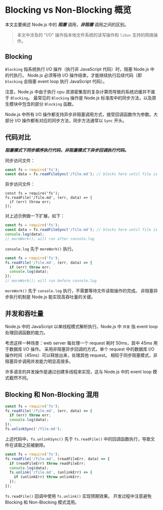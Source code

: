 # Blocking vs Non-Blocking 概览

本文主要阐述 Node.js 中的 **_阻塞_** 调用，**_非阻塞_** 调用之间的区别。

> 本文中涉及的 "I/O" 操作指本地文件系统的读写操作和 `libuv` 支持的网络操作。


## Blocking

`Blocking` 指系统执行 I/O 操作（执行非 JavaScript 代码）时，阻塞 Node.js 中的代执行。
Node.js 必须等待 I/O 操作结束，才能继续执行后续代码（即 `blocking` 会阻塞 event loop 执行 JavaScript 代码）。

注意，Node.js 中由于执行 cpu 资源密集型的复杂计算而导致的系统迟缓并不属于 `Blocking`。
最常见的 `Blocking` 操作是 Node.js 标准库中的同步方法，以及原生模块中包含的部分 `Blocking` 函数。

Node.js 中所有 I/O 操作都支持异步非阻塞调用方式，接受回调函数作为参数。大部分 I/O 
操作都有对应的同步方法，同步方法通常以 `Sync` 开头。


## 代码对比

**_阻塞模式下同步顺序执行代码，非阻塞模式下异步回调执行代码。_**

同步访问文件：

```js
const fs = require('fs');
const data = fs.readFileSync('/file.md'); // blocks here until file is read
```

异步访问文件：

```
const fs = require('fs');
fs.readFile('/file.md', (err, data) => {
  if (err) throw err;
});
```

对上述示例做一下扩展，如下：

```js
const fs = require('fs');
const data = fs.readFileSync('/file.md'); // blocks here until file is read
console.log(data);
// moreWork(); will run after console.log
```

`console.log` 先于 `moreWork()` 执行。


```js
const fs = require('fs');
fs.readFile('/file.md', (err, data) => {
  if (err) throw err;
  console.log(data);
});
// moreWork(); will run before console.log
```

`moreWork()` 先于 `console.log` 执行，不需要等待文件读取操作的完成。
非阻塞异步执行机制是 Node.js 能实现高吞吐量的关键。


## 并发和吞吐量

Node.js 中的 JavaScript 以单线程模式解析执行。Node.js 中 `并发` 指 event loop 处理回调函数的能力。

考虑这样一种场景：web server 每处理一个 request 耗时 50ms，其中 45ms 用于数据库 I/O 操作。
采用非阻塞异步回调的方式，单个 request 中的数据库 I/O 操作时间（45ms）可以释放出来，处理其他 request。
相较于同步阻塞模式，非阻塞异步调用并发能力明显高很多。

许多语言的并发操作是通过创建多线程来实现，这与 Node.js 中的 event loop 模式截然不同。


## Blocking 和 Non-Blocking 混用

```js
const fs = require('fs');
fs.readFile('/file.md', (err, data) => {
  if (err) throw err;
  console.log(data);
});
fs.unlinkSync('/file.md');
```

上述代码中，`fs.unlinkSync()` 先于 `fs.readFile()` 中的回调函数执行，导致文件在读取之前被删除。

```js
const fs = require('fs');
fs.readFile('/file.md', (readFileErr, data) => {
  if (readFileErr) throw readFileErr;
  console.log(data);
  fs.unlink('/file.md', (unlinkErr) => {
    if (unlinkErr) throw unlinkErr;
  });
});
```

`fs.readFile()` 回调中使用 `fs.unlink()` 实现预期效果。
开发过程中注意避免 Blocking 和 Non-Blocking 模式混用。

